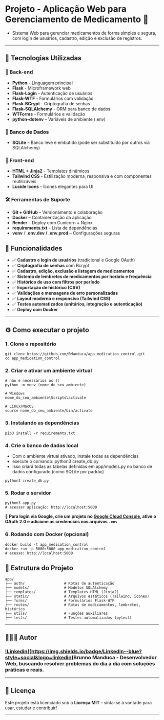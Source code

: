 # Projeto - Aplicação Web para Gerenciamento de Medicamento 💊

- Sistema Web para gerenciar medicamentos de forma simples e segura, com login de usuários, cadastro, edição e exclusão de registros.

---

## 🚀 Tecnologias Utilizadas

### 🧠 Back-end

- **Python** - Linguagem principal
- **Flask** - Microframework web
- **Flask-Login** - Autenticação de usuários
- **Flask-WTF** - Formulários com validação
- **Flask-BCrypt** - Criptografia de senhas
- **Flask-SQLAlchemy** - ORM para banco de dados
- **WTForms** - Formulários e validação
- **python-dotenv** – Variáveis de ambiente (.env)

### 💾 Banco de Dados

- **SQLite** – Banco leve e embutido (pode ser substituído por outros via SQLAlchemy)

### 🎨 Front-end

- **HTML + Jinja2** - Templates dinâmicos
- **Tailwind CSS** - Estilização moderna, responsiva e com componentes reutilizáveis
- **Lucide Icons** – Ícones elegantes para UI

### 🛠️ Ferramentas de Suporte

- **Git + GitHub** – Versionamento e colaboração
- **Docker** – Containerização da aplicação
- **Render** – Deploy com Gunicorn + Nginx
- **requirements.txt** - Lista de dependências
- **venv** / **.env.dev / .env.prod** – Configurações seguras

## 🧪 Funcionalidades

- ✅ **Cadastro e login de usuários** (tradicional e Google OAuth)
- ✅ **Criptografia de senhas** com Bcrypt
- ✅ **Cadastro, edição, exclusão e listagem de medicamentos**
- ✅ **Sistema de lembretes de medicamentos por horário e frequência**
- ✅ **Histórico de uso com filtros por período**
- ✅ **Exportação de histórico (CSV)**
- ✅ **Validações e mensagens de erro personalizadas**
- ✅ **Layout moderno e responsivo (Tailwind CSS)**
- ✅ **Testes automatizados (unitários, integração e autenticação)**
- ✅ **Deploy com Docker**

---

## ⚙️ Como executar o projeto

### 1. Clone o repositório

```
git clone https://github.com/BManduca/app_medication_control.git
cd app_medication_control
```

### 2. Criar e ativar um ambiente virtual

```
# não é necessários os ()
python -m venv (nome_do_seu_ambiente)

# Windows
nome_do_seu_ambiente\Scripts\activate

# Linux/MacOS
source nome_do_seu_ambiente/bin/activate
```

### 3. Instalando as dependências

```
pip3 install -r requirements.txt
```

### 4. Crie o banco de dados local
* Com o ambiente virtual ativado, instale todas as dependências
* execute o comando: python3 create_db.py
* Isso criará todas as tabelas definidas em app/models.py no banco de dados configurado (como SQLite por padrão)

```
python3 create_db.py
```

### 5. Rodar o servidor

```
python3 app.py
# acessar aplicação: http://localhost:5000
```

**🔐 Para login via Google, crie um projeto no [Google Cloud Console](https://console.cloud.google.com), ative o OAuth 2.0 e adicione as credenciais nos arquivos `.env`**

### 6. Rodando com Docker (opcional)

```
docker build -t app_medication_control
docker run -p 5000:5000 app_medication_control
# acesse: http://localhost:5000
```

## 📁 Estrutura do Projeto

```
app/
├── auth/                  # Rotas de autenticação
├── models/                # Modelos SQLAlchemy
├── templates/             # Templates HTML (Jinja2)
├── static/                # Arquivos estáticos (Tailwind, ícones)
├── forms/                 # Formulários Flask-WTF
├── routes/                # Rotas de medicamentos, lembretes, histórico
├── utils/                 # Funções auxiliares
├── tests/                 # Testes automatizados (pytest)
```

---

## 👨🏻‍💻 Autor

### [!Linkedin((https://img.shields.io/badge/LinkedIn--blue?style=social&logo=linkedin)](https://www.linkedin.com/in/brunnomanduca/)**Brunno Manduca** - Desenvolvedor Web, buscando resolver problemas do dia a dia com soluções práticas e reais.

---

## 📝 Licença

Este projeto está licenciado sob a **Licença MIT** – sinta-se à vontade para usar, estudar e contribuir!

---
